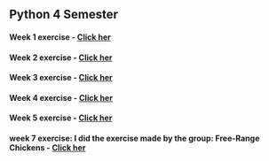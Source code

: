 ## Python 4 Semester
 
#### Week 1 exercise - [Click her](https://github.com/amalielandt/Python4Sem/blob/master/week1/week1.ipynb)
#### Week 2 exercise - [Click her](https://github.com/amalielandt/Python4Sem/blob/master/week2/week2.ipynb)
#### Week 3 exercise - [Click her](https://github.com/amalielandt/Python4Sem/blob/master/week3/week3.ipynb)
#### Week 4 exercise - [Click her](https://github.com/amalielandt/Python4Sem/blob/master/week4/week4-exercise.ipynb)
#### Week 5 exercise - [Click her](https://github.com/amalielandt/Python4Sem/blob/master/week5/week5-exercise.ipynb)
#### week 7 exercise: I did the exercise made by the group: Free-Range Chickens - [Click her](https://github.com/amalielandt/Python4Sem/blob/master/week7/week7-exercise.ipynb)
